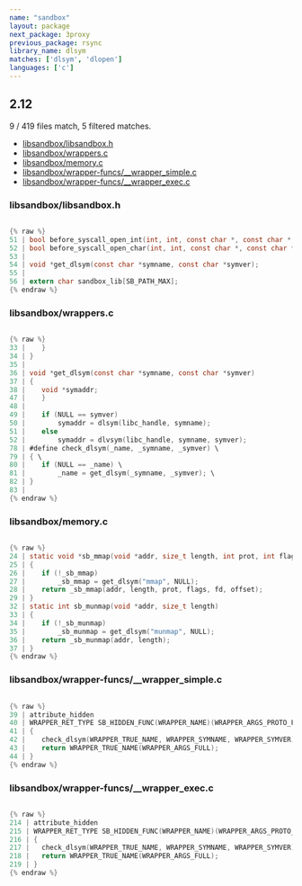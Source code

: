 ```yaml
---
name: "sandbox"
layout: package
next_package: 3proxy
previous_package: rsync
library_name: dlsym
matches: ['dlsym', 'dlopen']
languages: ['c']
---
```

## 2.12
9 / 419 files match, 5 filtered matches.

 - [libsandbox/libsandbox.h](#libsandboxlibsandboxh)
 - [libsandbox/wrappers.c](#libsandboxwrappersc)
 - [libsandbox/memory.c](#libsandboxmemoryc)
 - [libsandbox/wrapper-funcs/__wrapper_simple.c](#libsandboxwrapper-funcs__wrapper_simplec)
 - [libsandbox/wrapper-funcs/__wrapper_exec.c](#libsandboxwrapper-funcs__wrapper_execc)

### libsandbox/libsandbox.h

```c

{% raw %}
51 | bool before_syscall_open_int(int, int, const char *, const char *, int);
52 | bool before_syscall_open_char(int, int, const char *, const char *, const char *);
53 | 
54 | void *get_dlsym(const char *symname, const char *symver);
55 | 
56 | extern char sandbox_lib[SB_PATH_MAX];
{% endraw %}

```
### libsandbox/wrappers.c

```c

{% raw %}
33 | 	}
34 | }
35 | 
36 | void *get_dlsym(const char *symname, const char *symver)
37 | {
38 | 	void *symaddr;
47 | 	}
48 | 
49 | 	if (NULL == symver)
50 | 		symaddr = dlsym(libc_handle, symname);
51 | 	else
52 | 		symaddr = dlvsym(libc_handle, symname, symver);
78 | #define check_dlsym(_name, _symname, _symver) \
79 | { \
80 | 	if (NULL == _name) \
81 | 		_name = get_dlsym(_symname, _symver); \
82 | }
83 | 
{% endraw %}

```
### libsandbox/memory.c

```c

{% raw %}
24 | static void *sb_mmap(void *addr, size_t length, int prot, int flags, int fd, off_t offset)
25 | {
26 | 	if (!_sb_mmap)
27 | 		_sb_mmap = get_dlsym("mmap", NULL);
28 | 	return _sb_mmap(addr, length, prot, flags, fd, offset);
29 | }
32 | static int sb_munmap(void *addr, size_t length)
33 | {
34 | 	if (!_sb_munmap)
35 | 		_sb_munmap = get_dlsym("munmap", NULL);
36 | 	return _sb_munmap(addr, length);
37 | }
{% endraw %}

```
### libsandbox/wrapper-funcs/__wrapper_simple.c

```c

{% raw %}
39 | attribute_hidden
40 | WRAPPER_RET_TYPE SB_HIDDEN_FUNC(WRAPPER_NAME)(WRAPPER_ARGS_PROTO_FULL)
41 | {
42 | 	check_dlsym(WRAPPER_TRUE_NAME, WRAPPER_SYMNAME, WRAPPER_SYMVER);
43 | 	return WRAPPER_TRUE_NAME(WRAPPER_ARGS_FULL);
44 | }
{% endraw %}

```
### libsandbox/wrapper-funcs/__wrapper_exec.c

```c

{% raw %}
214 | attribute_hidden
215 | WRAPPER_RET_TYPE SB_HIDDEN_FUNC(WRAPPER_NAME)(WRAPPER_ARGS_PROTO_FULL)
216 | {
217 | 	check_dlsym(WRAPPER_TRUE_NAME, WRAPPER_SYMNAME, WRAPPER_SYMVER);
218 | 	return WRAPPER_TRUE_NAME(WRAPPER_ARGS_FULL);
219 | }
{% endraw %}

```